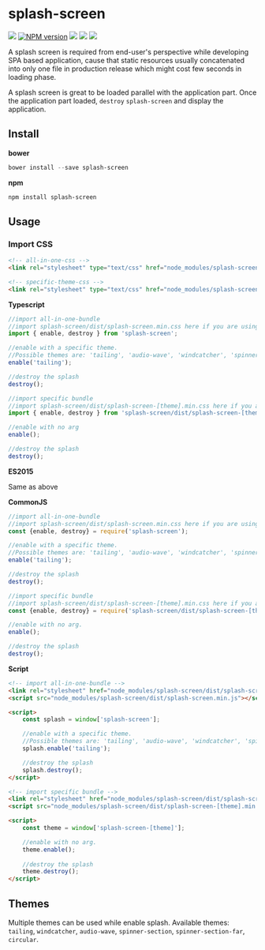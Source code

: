splash-screen
=============
![][bower-url]
[![NPM version][npm-image]][npm-url]
![][david-url]
![][dt-url]
![][license-url]

A splash screen is required from end-user's perspective while developing SPA based application, cause that static resources usually concatenated into only one file in production release which might cost few seconds in loading phase.

A splash screen is great to be loaded parallel with the application part. Once the application part loaded, `destroy` `splash-screen` and display the application.

## Install ##

**bower**

```powershell
bower install --save splash-screen
```

**npm**

```powershell
npm install splash-screen
```

## Usage ##

### Import CSS ###

```html
<!-- all-in-one-css -->
<link rel="stylesheet" type="text/css" href="node_modules/splash-screen/dist/splash-screen.min.css">

<!-- specific-theme-css -->
<link rel="stylesheet" type="text/css" href="node_modules/splash-screen/dist/splash-screen-[theme].min.css">
```

**Typescript**

```typescript
//import all-in-one-bundle
//import splash-screen/dist/splash-screen.min.css here if you are using webpack, or inject it in your html
import { enable, destroy } from 'splash-screen';

//enable with a specific theme.
//Possible themes are: 'tailing', 'audio-wave', 'windcatcher', 'spinner-section', 'spinner-section-far', 'circular'.
enable('tailing');

//destroy the splash
destroy();
```

```typescript
//import specific bundle
//import splash-screen/dist/splash-screen-[theme].min.css here if you are using webpack, or inject it in your html
import { enable, destroy } from 'splash-screen/dist/splash-screen-[theme]';

//enable with no arg
enable();

//destroy the splash
destroy();
```

**ES2015**

Same as above

**CommonJS**

```javascript
//import all-in-one-bundle
//import splash-screen/dist/splash-screen.min.css here if you are using webpack, or inject it in your html
const {enable, destroy} = require('splash-screen');

//enable with a specific theme.
//Possible themes are: 'tailing', 'audio-wave', 'windcatcher', 'spinner-section', 'spinner-section-far', 'circular'.
enable('tailing');

//destroy the splash
destroy();
```

```javascript
//import specific bundle
//import splash-screen/dist/splash-screen-[theme].min.css here if you are using webpack, or inject it in your html
const {enable, destroy} = require('splash-screen/dist/splash-screen-[theme]');

//enable with no arg.
enable();

//destroy the splash
destroy();
```

**Script**

```html
<!-- import all-in-one-bundle -->
<link rel="stylesheet" href="node_modules/splash-screen/dist/splash-screen.min.css">
<script src="node_modules/splash-screen/dist/splash-screen.min.js"></script>

<script>
    const splash = window['splash-screen'];

    //enable with a specific theme.
    //Possible themes are: 'tailing', 'audio-wave', 'windcatcher', 'spinner-section', 'spinner-section-far', 'circular'.
    splash.enable('tailing');

    //destroy the splash
    splash.destroy();
</script>
```

```html
<!-- import specific bundle -->
<link rel="stylesheet" href="node_modules/splash-screen/dist/splash-screen-[theme].min.css">
<script src="node_modules/splash-screen/dist/splash-screen-[theme].min.js"></script>

<script>
    const theme = window['splash-screen-[theme]'];

    //enable with no arg.
    theme.enable();
    
    //destroy the splash
    theme.destroy();
</script>
```

## Themes ##

Multiple themes can be used while enable splash. Available themes: `tailing`, `windcatcher`, `audio-wave`, `spinner-section`, `spinner-section-far`, `circular`.


<!-- You would like to see real demo: [splash-screen](http://iTopTech.github.io/splash-screen/) -->

<!-- ## LICENSE ## -->

<!-- [MIT License](https://raw.githubusercontent.com/iTopTech/splash-screen/master/LICENSE) -->

[bower-url]: https://img.shields.io/bower/v/splash-screen.svg
[npm-url]: https://npmjs.org/package/splash-screen
[npm-image]: https://badge.fury.io/js/splash-screen.png
[david-url]: https://david-dm.org/iTopTech/splash-screen.png
[dt-url]:https://img.shields.io/npm/dt/splash-screen.svg
[license-url]:https://img.shields.io/npm/l/splash-screen.svg
